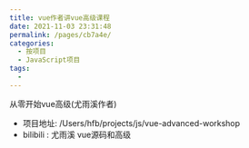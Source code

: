 ```yaml
---
title: vue作者讲vue高级课程
date: 2021-11-03 23:31:48
permalink: /pages/cb7a4e/
categories:
  - 按项目
  - JavaScript项目
tags:
  - 
---
```


从零开始vue高级(尤雨溪作者)
* 项目地址: /Users/hfb/projects/js/vue-advanced-workshop
* bilibili : 尤雨溪 vue源码和高级

